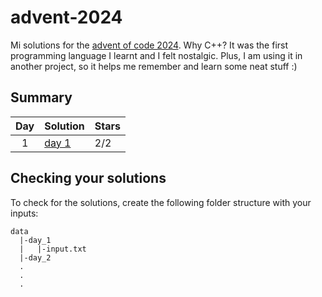 # advent-2024

Mi solutions for the [advent of code 2024](https://adventofcode.com/2024). 
Why C++? It was the first programming language I learnt and I felt nostalgic. 
Plus, I am using it in another project, so it helps me remember and learn some 
neat stuff :)

## Summary

| **Day** | **Solution** | **Stars** |
|:-------:|--------------|-----------|
| 1 | [day 1](src/day_1.cpp) | 2/2 |

## 

## Checking your solutions

To check for the solutions, create the following folder structure with your inputs:

```
data
  |-day_1
  |   |-input.txt
  |-day_2
  .
  .
  . 
```